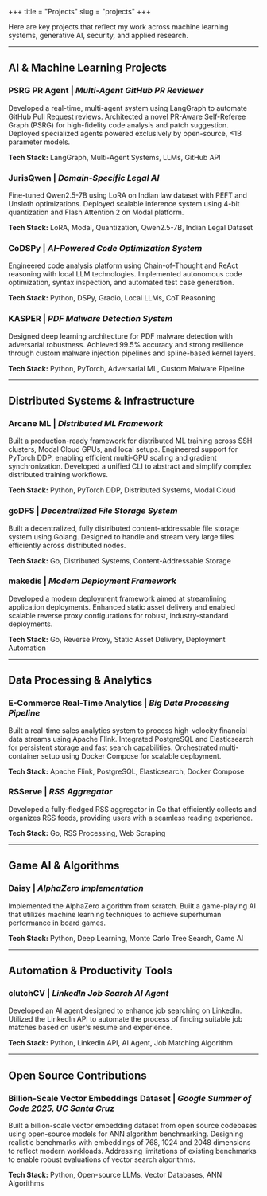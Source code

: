 +++
title = "Projects"
slug = "projects"
+++

Here are key projects that reflect my work across machine learning systems, generative AI, security, and applied research.

---

## **AI & Machine Learning Projects**

### **PSRG PR Agent** | *Multi-Agent GitHub PR Reviewer*
Developed a real-time, multi-agent system using LangGraph to automate GitHub Pull Request reviews. Architected a novel PR-Aware Self-Referee Graph (PSRG) for high-fidelity code analysis and patch suggestion. Deployed specialized agents powered exclusively by open-source, ≤1B parameter models.

**Tech Stack:** LangGraph, Multi-Agent Systems, LLMs, GitHub API

### **JurisQwen** | *Domain-Specific Legal AI*
Fine-tuned Qwen2.5-7B using LoRA on Indian law dataset with PEFT and Unsloth optimizations. Deployed scalable inference system using 4-bit quantization and Flash Attention 2 on Modal platform.

**Tech Stack:** LoRA, Modal, Quantization, Qwen2.5-7B, Indian Legal Dataset

### **CoDSPy** | *AI-Powered Code Optimization System*
Engineered code analysis platform using Chain-of-Thought and ReAct reasoning with local LLM technologies. Implemented autonomous code optimization, syntax inspection, and automated test case generation.

**Tech Stack:** Python, DSPy, Gradio, Local LLMs, CoT Reasoning

### **KASPER** | *PDF Malware Detection System*
Designed deep learning architecture for PDF malware detection with adversarial robustness. Achieved 99.5% accuracy and strong resilience through custom malware injection pipelines and spline-based kernel layers.

**Tech Stack:** Python, PyTorch, Adversarial ML, Custom Malware Pipeline

---

## **Distributed Systems & Infrastructure**

### **Arcane ML** | *Distributed ML Framework*
Built a production-ready framework for distributed ML training across SSH clusters, Modal Cloud GPUs, and local setups. Engineered support for PyTorch DDP, enabling efficient multi-GPU scaling and gradient synchronization. Developed a unified CLI to abstract and simplify complex distributed training workflows.

**Tech Stack:** Python, PyTorch DDP, Distributed Systems, Modal Cloud

### **goDFS** | *Decentralized File Storage System*
Built a decentralized, fully distributed content-addressable file storage system using Golang. Designed to handle and stream very large files efficiently across distributed nodes.

**Tech Stack:** Go, Distributed Systems, Content-Addressable Storage

### **makedis** | *Modern Deployment Framework*
Developed a modern deployment framework aimed at streamlining application deployments. Enhanced static asset delivery and enabled scalable reverse proxy configurations for robust, industry-standard deployments.

**Tech Stack:** Go, Reverse Proxy, Static Asset Delivery, Deployment Automation

---

## **Data Processing & Analytics**

### **E-Commerce Real-Time Analytics** | *Big Data Processing Pipeline*
Built a real-time sales analytics system to process high-velocity financial data streams using Apache Flink. Integrated PostgreSQL and Elasticsearch for persistent storage and fast search capabilities. Orchestrated multi-container setup using Docker Compose for scalable deployment.

**Tech Stack:** Apache Flink, PostgreSQL, Elasticsearch, Docker Compose

### **RSServe** | *RSS Aggregator*
Developed a fully-fledged RSS aggregator in Go that efficiently collects and organizes RSS feeds, providing users with a seamless reading experience.

**Tech Stack:** Go, RSS Processing, Web Scraping

---

## **Game AI & Algorithms**

### **Daisy** | *AlphaZero Implementation*
Implemented the AlphaZero algorithm from scratch. Built a game-playing AI that utilizes machine learning techniques to achieve superhuman performance in board games.

**Tech Stack:** Python, Deep Learning, Monte Carlo Tree Search, Game AI

---

## **Automation & Productivity Tools**

### **clutchCV** | *LinkedIn Job Search AI Agent*
Developed an AI agent designed to enhance job searching on LinkedIn. Utilized the LinkedIn API to automate the process of finding suitable job matches based on user's resume and experience.

**Tech Stack:** Python, LinkedIn API, AI Agent, Job Matching Algorithm

---

## **Open Source Contributions**

### **Billion-Scale Vector Embeddings Dataset** | *Google Summer of Code 2025, UC Santa Cruz*
Built a billion-scale vector embedding dataset from open source codebases using open-source models for ANN algorithm benchmarking. Designing realistic benchmarks with embeddings of 768, 1024 and 2048 dimensions to reflect modern workloads. Addressing limitations of existing benchmarks to enable robust evaluations of vector search algorithms.

**Tech Stack:** Python, Open-source LLMs, Vector Databases, ANN Algorithms  
